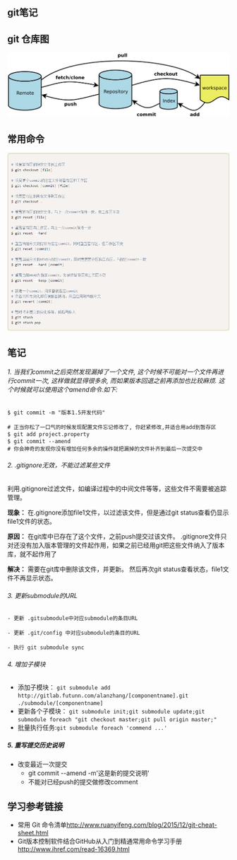 ## git笔记

## git 仓库图

![git](asserts/git1.png)

## 常用命令

![gitapi](asserts/git2.png)

## 笔记

######  1. 当我们commit之后突然发现漏掉了一个文件, 这个时候不可能对一个文件再进行commit一次, 这样做就显得很多余, 而如果版本回退之前再添加也比较麻烦. 这个时候就可以使用这个amend命令.如下:

```
$ git commit -m "版本1.5开发代码"
 
# 正当你松了一口气的时候发现配置文件忘记修改了, 你赶紧修改,并适合用add到暂存区
$ git add project.property
$ git commit --amend        
# 你会神奇的发现你没有增加任何多余的操作就把漏掉的文件补齐到最后一次提交中

```

###### 2. .gitignore无效，不能过滤某些文件
利用.gitignore过滤文件，如编译过程中的中间文件等等，这些文件不需要被追踪管理。

**现象：**
在.gitignore添加file1文件，以过滤该文件，但是通过git status查看仍显示file1文件的状态。

**原因：**
在git库中已存在了这个文件，之前push提交过该文件。
.gitignore文件只对还没有加入版本管理的文件起作用，如果之前已经用git把这些文件纳入了版本库，就不起作用了

**解决：**
需要在git库中删除该文件，并更新。
然后再次git status查看状态，file1文件不再显示状态。

###### 3. 更新submodule的URL
```
- 更新 .gitsubmodule中对应submodule的条目URL

- 更新 .git/config 中对应submodule的条目的URL

- 执行 git submodule sync
```

###### 4. 增加子模块
 
- 添加子模块： `git submodule add http://gitlab.futunn.com/alanzhang/[componentname].git ./submodule/[componentname]`
- 更新各个子模块： `git submodule init;git submodule update;git submodule foreach "git checkout master;git pull origin master;"`
- 批量执行任务:`git submodule foreach 'commend ...'`
 
##### 5. 重写提交历史说明

- 改变最近一次提交
    + git commit --amend -m'这是新的提交说明'
    + 不能对已经push的提交做修改comment

## 学习参考链接
- 常用 Git 命令清单<http://www.ruanyifeng.com/blog/2015/12/git-cheat-sheet.html>
- Git版本控制软件结合GitHub从入门到精通常用命令学习手册<http://www.ihref.com/read-16369.html>

